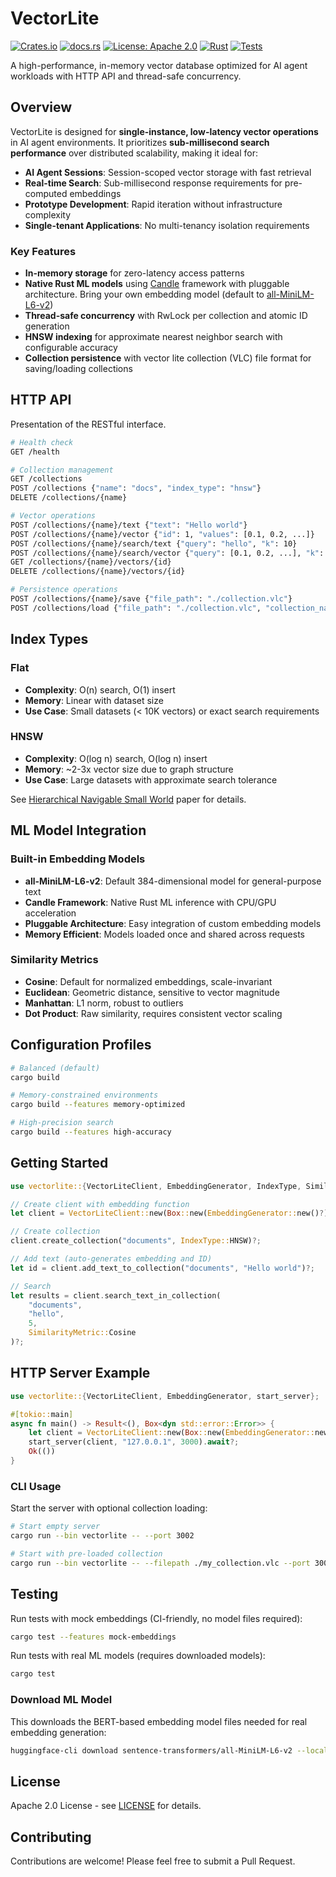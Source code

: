 # VectorLite

[![Crates.io](https://img.shields.io/crates/v/vectorlite.svg)](https://crates.io/crates/vectorlite)
[![docs.rs](https://docs.rs/vectorlite/badge.svg)](https://docs.rs/vectorlite)
[![License: Apache 2.0](https://img.shields.io/badge/License-Apache%202.0-blue.svg)](https://opensource.org/licenses/Apache-2.0)
[![Rust](https://img.shields.io/badge/rust-1.80%2B-orange.svg)](https://www.rust-lang.org)
[![Tests](https://github.com/mmailhos/vectorlite/workflows/Rust/badge.svg?branch=main)](https://github.com/mmailhos/vectorlite/actions)

A high-performance, in-memory vector database optimized for AI agent workloads with HTTP API and thread-safe concurrency.

## Overview

VectorLite is designed for **single-instance, low-latency vector operations** in AI agent environments. It prioritizes **sub-millisecond search performance** over distributed scalability, making it ideal for:

- **AI Agent Sessions**: Session-scoped vector storage with fast retrieval
- **Real-time Search**: Sub-millisecond response requirements for pre-computed embeddings
- **Prototype Development**: Rapid iteration without infrastructure complexity
- **Single-tenant Applications**: No multi-tenancy isolation requirements

### Key Features
- **In-memory storage** for zero-latency access patterns
- **Native Rust ML models** using [Candle](https://github.com/huggingface/candle) framework with pluggable architecture. Bring your own embedding model (default to [all-MiniLM-L6-v2](https://huggingface.co/sentence-transformers/all-MiniLM-L6-v2))
- **Thread-safe concurrency** with RwLock per collection and atomic ID generation
- **HNSW indexing** for approximate nearest neighbor search with configurable accuracy
- **Collection persistence** with vector lite collection (VLC) file format for saving/loading collections

## HTTP API

Presentation of the RESTful interface. 

```bash
# Health check
GET /health

# Collection management
GET /collections
POST /collections {"name": "docs", "index_type": "hnsw"}
DELETE /collections/{name}

# Vector operations
POST /collections/{name}/text {"text": "Hello world"}
POST /collections/{name}/vector {"id": 1, "values": [0.1, 0.2, ...]}
POST /collections/{name}/search/text {"query": "hello", "k": 10}
POST /collections/{name}/search/vector {"query": [0.1, 0.2, ...], "k": 10}
GET /collections/{name}/vectors/{id}
DELETE /collections/{name}/vectors/{id}

# Persistence operations
POST /collections/{name}/save {"file_path": "./collection.vlc"}
POST /collections/load {"file_path": "./collection.vlc", "collection_name": "restored"}
```

## Index Types

### Flat
- **Complexity**: O(n) search, O(1) insert
- **Memory**: Linear with dataset size
- **Use Case**: Small datasets (< 10K vectors) or exact search requirements

### HNSW
- **Complexity**: O(log n) search, O(log n) insert
- **Memory**: ~2-3x vector size due to graph structure
- **Use Case**: Large datasets with approximate search tolerance

See [Hierarchical Navigable Small World](https://arxiv.org/abs/1603.09320) paper for details.

## ML Model Integration

### Built-in Embedding Models
- **all-MiniLM-L6-v2**: Default 384-dimensional model for general-purpose text
- **Candle Framework**: Native Rust ML inference with CPU/GPU acceleration
- **Pluggable Architecture**: Easy integration of custom embedding models
- **Memory Efficient**: Models loaded once and shared across requests

### Similarity Metrics
- **Cosine**: Default for normalized embeddings, scale-invariant
- **Euclidean**: Geometric distance, sensitive to vector magnitude
- **Manhattan**: L1 norm, robust to outliers
- **Dot Product**: Raw similarity, requires consistent vector scaling

## Configuration Profiles

```bash
# Balanced (default)
cargo build

# Memory-constrained environments
cargo build --features memory-optimized

# High-precision search
cargo build --features high-accuracy
```


## Getting Started

```rust
use vectorlite::{VectorLiteClient, EmbeddingGenerator, IndexType, SimilarityMetric};

// Create client with embedding function
let client = VectorLiteClient::new(Box::new(EmbeddingGenerator::new()?));

// Create collection
client.create_collection("documents", IndexType::HNSW)?;

// Add text (auto-generates embedding and ID)
let id = client.add_text_to_collection("documents", "Hello world")?;

// Search
let results = client.search_text_in_collection(
    "documents", 
    "hello", 
    5, 
    SimilarityMetric::Cosine
)?;
```

## HTTP Server Example

```rust
use vectorlite::{VectorLiteClient, EmbeddingGenerator, start_server};

#[tokio::main]
async fn main() -> Result<(), Box<dyn std::error::Error>> {
    let client = VectorLiteClient::new(Box::new(EmbeddingGenerator::new()?));
    start_server(client, "127.0.0.1", 3000).await?;
    Ok(())
}
```

### CLI Usage

Start the server with optional collection loading:

```bash
# Start empty server
cargo run --bin vectorlite -- --port 3002

# Start with pre-loaded collection
cargo run --bin vectorlite -- --filepath ./my_collection.vlc --port 3002
```

## Testing

Run tests with mock embeddings (CI-friendly, no model files required):
```bash
cargo test --features mock-embeddings
```

Run tests with real ML models (requires downloaded models):
```bash
cargo test
```

### Download ML Model

This downloads the BERT-based embedding model files needed for real embedding generation:
```bash
huggingface-cli download sentence-transformers/all-MiniLM-L6-v2 --local-dir models/all-MiniLM-L6-v2
```

## License

Apache 2.0 License - see [LICENSE](LICENSE) for details.

## Contributing

Contributions are welcome! Please feel free to submit a Pull Request.
